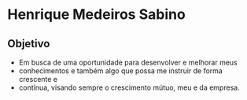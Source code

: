 # Henrique Medeiros Sabino 

## Objetivo

- Em busca de uma oportunidade para desenvolver e melhorar meus
- conhecimentos e também algo que possa me instruir de forma crescente e 
- contínua, visando sempre o crescimento mútuo, meu e da empresa. 
